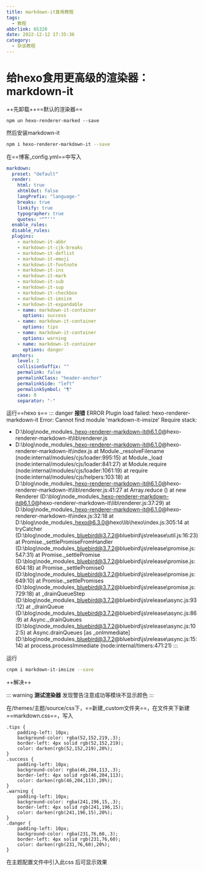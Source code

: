```yaml
---
title: markdown-it食用教程
tags:
  - 教程
abbrlink: 65320
date: 2022-12-12 17:35:36
category: 
  - 杂谈教程
---
```

# 给hexo食用更高级的渲染器：markdown-it
++先卸载++==默认的渲染器==
<!-- more -->

```
npm un hexo-renderer-marked --save
```
然后安装markdown-it
<!-- more -->
```bash
npm i hexo-renderer-markdown-it --save
```

在==博客_config.yml==中写入

```Yaml
markdown:
  preset: "default"
  render:
    html: true
    xhtmlOut: false
    langPrefix: "language-"
    breaks: true
    linkify: true
    typographer: true
    quotes: "“”‘’"
  enable_rules:
  disable_rules:
  plugins:
    - markdown-it-abbr
    - markdown-it-cjk-breaks
    - markdown-it-deflist
    - markdown-it-emoji
    - markdown-it-footnote
    - markdown-it-ins
    - markdown-it-mark
    - markdown-it-sub
    - markdown-it-sup
    - markdown-it-checkbox
    - markdown-it-imsize
    - markdown-it-expandable
    - name: markdown-it-container
      options: success
    - name: markdown-it-container
      options: tips
    - name: markdown-it-container
      options: warning
    - name: markdown-it-container
      options: danger
  anchors:
    level: 2
    collisionSuffix: ""
    permalink: false
    permalinkClass: "header-anchor"
    permalinkSide: "left"
    permalinkSymbol: "¶"
    case: 0
    separator: "-"
```

运行==hexo s==
::: danger
**报错**
ERROR Plugin load failed: hexo-renderer-markdown-it
Error: Cannot find module 'markdown-it-imsize'
Require stack:
- D:\blog\node_modules\_hexo-renderer-markdown-it@6.1.0@hexo-renderer-markdown-it\lib\renderer.js
- D:\blog\node_modules\_hexo-renderer-markdown-it@6.1.0@hexo-renderer-markdown-it\index.js
    at Module._resolveFilename (node:internal/modules/cjs/loader:995:15)
    at Module._load (node:internal/modules/cjs/loader:841:27)
    at Module.require (node:internal/modules/cjs/loader:1061:19)
    at require (node:internal/modules/cjs/helpers:103:18)
    at D:\blog\node_modules\_hexo-renderer-markdown-it@6.1.0@hexo-renderer-markdown-it\lib\renderer.js:41:27
    at Array.reduce (<anonymous>)
    at new Renderer (D:\blog\node_modules\_hexo-renderer-markdown-it@6.1.0@hexo-renderer-markdown-it\lib\renderer.js:37:29)
    at D:\blog\node_modules\_hexo-renderer-markdown-it@6.1.0@hexo-renderer-markdown-it\index.js:32:18
    at D:\blog\node_modules\_hexo@6.3.0@hexo\lib\hexo\index.js:305:14
    at tryCatcher (D:\blog\node_modules\_bluebird@3.7.2@bluebird\js\release\util.js:16:23)
    at Promise._settlePromiseFromHandler (D:\blog\node_modules\_bluebird@3.7.2@bluebird\js\release\promise.js:547:31)
    at Promise._settlePromise (D:\blog\node_modules\_bluebird@3.7.2@bluebird\js\release\promise.js:604:18)
    at Promise._settlePromise0 (D:\blog\node_modules\_bluebird@3.7.2@bluebird\js\release\promise.js:649:10)
    at Promise._settlePromises (D:\blog\node_modules\_bluebird@3.7.2@bluebird\js\release\promise.js:729:18)
    at _drainQueueStep (D:\blog\node_modules\_bluebird@3.7.2@bluebird\js\release\async.js:93:12)
    at _drainQueue (D:\blog\node_modules\_bluebird@3.7.2@bluebird\js\release\async.js:86:9)
    at Async._drainQueues (D:\blog\node_modules\_bluebird@3.7.2@bluebird\js\release\async.js:102:5)
    at Async.drainQueues [as _onImmediate] (D:\blog\node_modules\_bluebird@3.7.2@bluebird\js\release\async.js:15:14)
    at process.processImmediate (node:internal/timers:471:21)
:::

运行
```bash
cnpm i markdown-it-imsize --save
```
++解决++

::: warning
**测试渲染器**
发现警告注意成功等模块不显示颜色
:::

在/themes/主题/source/css下，==新建_custom文件夹==，在文件夹下新建==markdown.css==，写入
```
.tips {
    padding-left: 10px;
    background-color: rgba(52,152,219,.3);
    border-left: 4px solid rgb(52,152,219);
    color: darken(rgb(52,152,219),20%);
}
.success {
    padding-left: 10px;
    background-color: rgba(46,204,113,.3);
    border-left: 4px solid rgb(46,204,113);
    color: darken(rgb(46,204,113),20%);
}
.warning {
    padding-left: 10px;
    background-color: rgba(241,196,15,.3);
    border-left: 4px solid rgb(241,196,15);
    color: darken(rgb(241,196,15),20%);
}
.danger {
    padding-left: 10px;
    background-color: rgba(231,76,60,.3);
    border-left: 4px solid rgb(231,76,60);
    color: darken(rgb(231,76,60),20%);
}
```
在主题配置文件中引入此css
后可显示效果